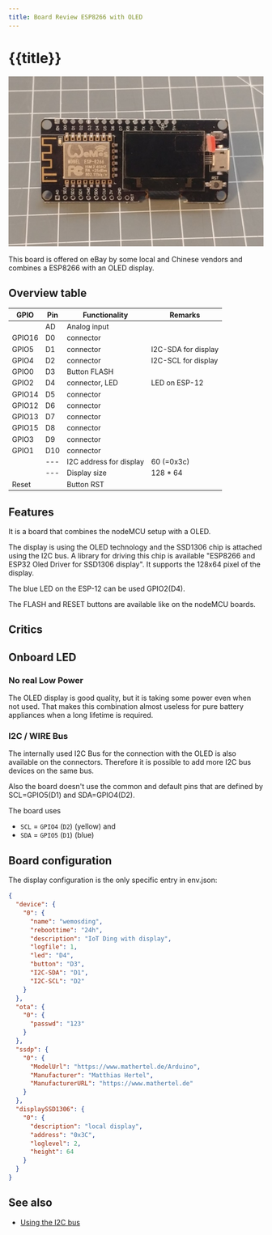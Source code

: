 ```yaml
---
title: Board Review ESP8266 with OLED
---
```


# {{title}}

![wemosoled.png](/boards/wemosoled.jpg)

This board is offered on eBay by some local and Chinese vendors and combines a ESP8266 with an OLED display.

## Overview table

| GPIO   | Pin | Functionality           | Remarks             |
| ------ | --- | ----------------------- | ------------------- |
|        | AD  | Analog input            |                     |
| GPIO16 | D0  | connector               |                     |
| GPIO5  | D1  | connector               | I2C-SDA for display |
| GPIO4  | D2  | connector               | I2C-SCL for display |
| GPIO0  | D3  | Button FLASH            |                     |
| GPIO2  | D4  | connector, LED          | LED on ESP-12       |
| GPIO14 | D5  | connector               |                     |
| GPIO12 | D6  | connector               |                     |
| GPIO13 | D7  | connector               |                     |
| GPIO15 | D8  | connector               |                     |
| GPIO3  | D9  | connector               |                     |
| GPIO1  | D10 | connector               |                     |
|        | --- | I2C address for display | 60 (=0x3c)          |
|        | --- | Display size            | 128 * 64            |
| Reset  |     | Button RST              |                     |


## Features

It is a board that combines the nodeMCU setup with a OLED.

The display is using the OLED technology and the SSD1306 chip is attached using the I2C bus. A library for driving this chip is available "ESP8266 and ESP32 Oled Driver for SSD1306 display".
It supports the 128x64 pixel of the display.

The blue LED on the ESP-12 can be used GPIO2(D4).

The FLASH and RESET buttons are available like on the nodeMCU boards.

## Critics

## Onboard LED

### No real Low Power

The OLED display is good quality, but it is taking some power even when not used.
That makes this combination almost useless for pure battery appliances when a long lifetime is required.

### I2C / WIRE Bus

The internally used I2C Bus for the connection with the OLED is also available on the connectors.
Therefore it is possible to add more I2C bus devices on the same bus.

Also the board doesn't use the common and default pins that are defined by
SCL=GPIO5(D1) and SDA=GPIO4(D2).

The board uses

* `SCL` = `GPIO4` (`D2`) (yellow) and
* `SDA` = `GPIO5` (`D1`) (blue)

## Board configuration

The display configuration is the only specific entry in env.json:

``` json
{
  "device": {
    "0": {
      "name": "wemosding",
      "reboottime": "24h",
      "description": "IoT Ding with display",
      "logfile": 1,
      "led": "D4",
      "button": "D3",
      "I2C-SDA": "D1",
      "I2C-SCL": "D2"
    }
  },
  "ota": {
    "0": {
      "passwd": "123"
    }
  },
  "ssdp": {
    "0": {
      "ModelUrl": "https://www.mathertel.de/Arduino",
      "Manufacturer": "Matthias Hertel",
      "ManufacturerURL": "https://www.mathertel.de"
    }
  },
  "displaySSD1306": {
    "0": {
      "description": "local display",
      "address": "0x3C",
      "loglevel": 2,
      "height": 64
    }
  }
}
```


## See also

* [Using the I2C bus](/i2c.md)
